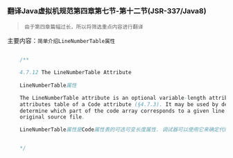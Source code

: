 ### 翻译Java虚拟机规范第四章第七节-第十二节(JSR-337/Java8)

> `由于第四章篇幅过长，所以将筛选重点内容进行翻译`

主要内容：`简单介绍LineNumberTable属性`


```java

    /**

    4.7.12 The LineNumberTable Attribute
    
    LineNumberTable属性

    The LineNumberTable attribute is an optional variable-length attribute in the
    attributes table of a Code attribute (§4.7.3). It may be used by debuggers to
    determine which part of the code array corresponds to a given line number in the
    original source file.

    LineNumberTable属性是Code属性表的可选可变长度属性. 调试器可以使用它来确定代码数组的哪一部分对应于原始源文件中的指定行号.


    */



```